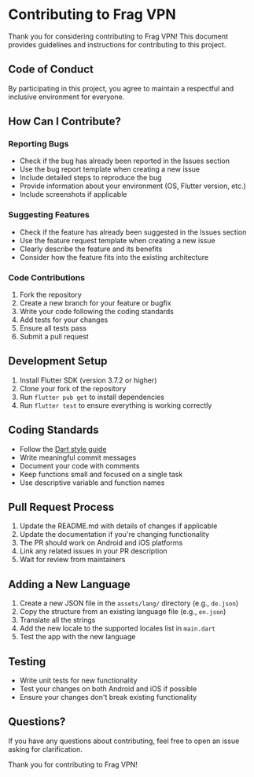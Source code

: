 # Contributing to Frag VPN

Thank you for considering contributing to Frag VPN! This document provides guidelines and instructions for contributing to this project.

## Code of Conduct

By participating in this project, you agree to maintain a respectful and inclusive environment for everyone.

## How Can I Contribute?

### Reporting Bugs

- Check if the bug has already been reported in the Issues section
- Use the bug report template when creating a new issue
- Include detailed steps to reproduce the bug
- Provide information about your environment (OS, Flutter version, etc.)
- Include screenshots if applicable

### Suggesting Features

- Check if the feature has already been suggested in the Issues section
- Use the feature request template when creating a new issue
- Clearly describe the feature and its benefits
- Consider how the feature fits into the existing architecture

### Code Contributions

1. Fork the repository
2. Create a new branch for your feature or bugfix
3. Write your code following the coding standards
4. Add tests for your changes
5. Ensure all tests pass
6. Submit a pull request

## Development Setup

1. Install Flutter SDK (version 3.7.2 or higher)
2. Clone your fork of the repository
3. Run `flutter pub get` to install dependencies
4. Run `flutter test` to ensure everything is working correctly

## Coding Standards

- Follow the [Dart style guide](https://dart.dev/guides/language/effective-dart/style)
- Write meaningful commit messages
- Document your code with comments
- Keep functions small and focused on a single task
- Use descriptive variable and function names

## Pull Request Process

1. Update the README.md with details of changes if applicable
2. Update the documentation if you're changing functionality
3. The PR should work on Android and iOS platforms
4. Link any related issues in your PR description
5. Wait for review from maintainers

## Adding a New Language

1. Create a new JSON file in the `assets/lang/` directory (e.g., `de.json`)
2. Copy the structure from an existing language file (e.g., `en.json`)
3. Translate all the strings
4. Add the new locale to the supported locales list in `main.dart`
5. Test the app with the new language

## Testing

- Write unit tests for new functionality
- Test your changes on both Android and iOS if possible
- Ensure your changes don't break existing functionality

## Questions?

If you have any questions about contributing, feel free to open an issue asking for clarification.

Thank you for contributing to Frag VPN!

